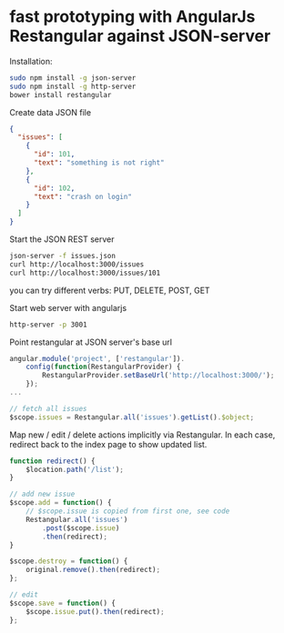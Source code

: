 # fast prototyping with AngularJs Restangular against JSON-server

Installation:

```sh
sudo npm install -g json-server
sudo npm install -g http-server
bower install restangular
```

Create data JSON file

```json
{
  "issues": [
    {
      "id": 101,
      "text": "something is not right"
    },
    {
      "id": 102,
      "text": "crash on login"
    }
  ]
}
```

Start the JSON REST server

```sh
json-server -f issues.json
curl http://localhost:3000/issues
curl http://localhost:3000/issues/101
```

you can try different verbs: PUT, DELETE, POST, GET

Start web server with angularjs

```sh
http-server -p 3001
```

Point restangular at JSON server's base url

```js
angular.module('project', ['restangular']).
    config(function(RestangularProvider) {
        RestangularProvider.setBaseUrl('http://localhost:3000/');
    });
...

// fetch all issues
$scope.issues = Restangular.all('issues').getList().$object;
```
Map new / edit / delete actions implicitly via Restangular.
In each case, redirect back to the index page to show updated list.

```js
function redirect() {
    $location.path('/list');
}

// add new issue
$scope.add = function() {
    // $scope.issue is copied from first one, see code
    Restangular.all('issues')
        .post($scope.issue)
        .then(redirect);
}

$scope.destroy = function() {
    original.remove().then(redirect);
};

// edit
$scope.save = function() {
    $scope.issue.put().then(redirect);
};
```
